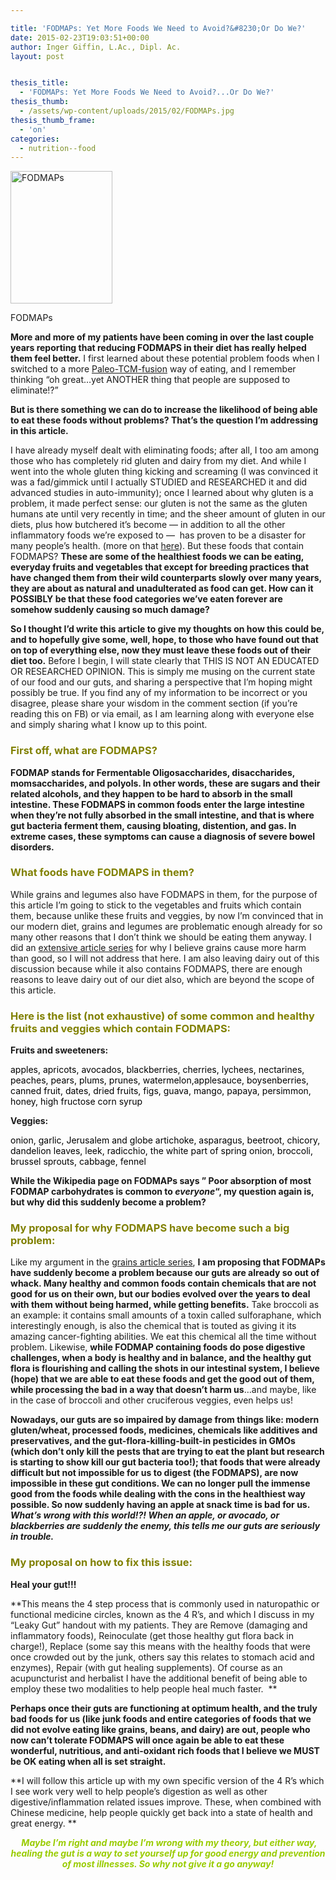 ```yaml
---

title: 'FODMAPs: Yet More Foods We Need to Avoid?&#8230;Or Do We?'
date: 2015-02-23T19:03:51+00:00
author: Inger Giffin, L.Ac., Dipl. Ac.
layout: post


thesis_title:
  - 'FODMAPs: Yet More Foods We Need to Avoid?...Or Do We?'
thesis_thumb:
  - /assets/wp-content/uploads/2015/02/FODMAPs.jpg
thesis_thumb_frame:
  - 'on'
categories:
  - nutrition--food
---
```

<div id="attachment_2480" style="width: 173px" class="wp-caption alignleft">
  <a href="/assets/wp-content/uploads/2015/02/FODMAPs.jpg"><img class=" wp-image-2480" src="/assets/wp-content/uploads/2015/02/FODMAPs-115x150.jpg" alt="FODMAPs" width="163" height="212" srcset="/assets/wp-content/uploads/2015/02/FODMAPs-115x150.jpg 115w, /assets/wp-content/uploads/2015/02/FODMAPs-231x300.jpg 231w, /assets/wp-content/uploads/2015/02/FODMAPs-791x1024.jpg 791w, /assets/wp-content/uploads/2015/02/FODMAPs.jpg 1275w" sizes="(max-width: 163px) 100vw, 163px" /></a>
  
  <p class="wp-caption-text">
    FODMAPs
  </p>
</div>

**More and more of my patients have been coming in over the last couple years reporting that reducing FODMAPS in their diet has really helped them feel better.** I first learned about these potential problem foods when I switched to a more [Paleo-TCM-fusion](http://www.wisdomwaysacupuncture.com/services-offered/acupuncture-nutritional-principles/) way of eating, and I remember thinking &#8220;oh great&#8230;yet ANOTHER thing that people are supposed to eliminate!?&#8221;

**But is there something we can do to increase the likelihood of being able to eat these foods without problems? That&#8217;s the question I&#8217;m addressing in this article.**

I have already myself dealt with eliminating foods; after all, I too am among those who has completely rid gluten and dairy from my diet. And while I went into the whole gluten thing kicking and screaming (I was convinced it was a fad/gimmick until I actually STUDIED and RESEARCHED it and did advanced studies in auto-immunity); once I learned about why gluten is a problem, it made perfect sense: our gluten is not the same as the gluten humans ate until very recently in time; and the sheer amount of gluten in our diets, plus how butchered it&#8217;s become &#8212; in addition to all the other inflammatory foods we&#8217;re exposed to &#8212;  has proven to be a disaster for many people&#8217;s health. (more on that <a href="http://r20.rs6.net/tn.jsp?f=001DXRAc0jqeE0L0J9RdbBlEGh8g7XtZuTy6hRuyiJ4mpvIphCrLa8k7qbeHLJMfnvjVRhEpAoMUOGW1-Lua9K8aQhIB7Vd8lkDtxzRtgc6rw634X5BHzkt-074pfoxp4alBotzZBbVl4SQeWWw8HntMy_reKvDAd_SN4FKu-3XyxMbBTr6ZwX1xz4YsqiQvlGBadshDRnXSTe-FdIfKua4005ttRAxO6FSGBx1ha8MHUx90dbB3vXegAt_0D7DCA2XGEhpNF_uKGBLBBm3B5Phkdqz-hk774xf&c=xHnWeqqe8qqW-T0dgYblkZu9wHrxp1Ax5WQ_wut2EXoxMcX9izR2Cw==&ch=57iUIMeYY2DrPs7IaHr6iaTjmhR_C_pccrMUHPQXL9Ys_h6nGJfmXg==" target="_blank" rel="noopener" shape="rect">here</a>). But these foods that contain FODMAPS? **These are some of the healthiest foods we can be eating, everyday fruits and vegetables that except for breeding practices that have changed them from their wild counterparts slowly over many years, they are about as natural and unadulterated as food can get. How can it POSSIBLY be that these food categories we&#8217;ve eaten forever are somehow suddenly causing so much damage?**

**So I thought I&#8217;d write this article to give my thoughts on how this could be, and to hopefully give some, well, hope, to those who have found out that on top of everything else, now they must leave these foods out of their diet too.** Before I begin, I will state clearly that THIS IS NOT AN EDUCATED OR RESEARCHED OPINION. This is simply me musing on the current state of our food and our guts, and sharing a perspective that I&#8217;m hoping might possibly be true. If you find any of my information to be incorrect or you disagree, please share your wisdom in the comment section (if you&#8217;re reading this on FB) or via email, as I am learning along with everyone else and simply sharing what I know up to this point.

### <span style="color: #808000;">First off, what are FODMAPS?</span>

**FODMAP stands for Fermentable Oligosaccharides, disaccharides, momsaccharides, and polyols. In other words, these are sugars and their related alcohols, and they happen to be hard to absorb in the small intestine. These FODMAPS in common foods enter the large intestine when they&#8217;re not fully absorbed in the small intestine, and that is where gut bacteria ferment them, causing bloating, distention, and gas. In extreme cases, these symptoms can cause a diagnosis of severe bowel disorders.**

### <span style="color: #808000;">What foods have FODMAPS in them?</span>

While grains and legumes also have FODMAPS in them, for the purpose of this article I&#8217;m going to stick to the vegetables and fruits which contain them, because unlike these fruits and veggies, by now I&#8217;m convinced that in our modern diet, grains and legumes are problematic enough already for so many other reasons that I don&#8217;t think we should be eating them anyway. I did an <a href="http://r20.rs6.net/tn.jsp?f=001DXRAc0jqeE0L0J9RdbBlEGh8g7XtZuTy6hRuyiJ4mpvIphCrLa8k7qbeHLJMfnvjVRhEpAoMUOGW1-Lua9K8aQhIB7Vd8lkDtxzRtgc6rw634X5BHzkt-074pfoxp4alBotzZBbVl4SQeWWw8HntMy_reKvDAd_SN4FKu-3XyxMbBTr6ZwX1xz4YsqiQvlGBadshDRnXSTe-FdIfKua4005ttRAxO6FSGBx1ha8MHUx90dbB3vXegAt_0D7DCA2XGEhpNF_uKGBLBBm3B5Phkdqz-hk774xf&c=xHnWeqqe8qqW-T0dgYblkZu9wHrxp1Ax5WQ_wut2EXoxMcX9izR2Cw==&ch=57iUIMeYY2DrPs7IaHr6iaTjmhR_C_pccrMUHPQXL9Ys_h6nGJfmXg==" target="_blank" rel="noopener" shape="rect">extensive article series</a> for why I believe grains cause more harm than good, so I will not address that here. I am also leaving dairy out of this discussion because while it also contains FODMAPS, there are enough reasons to leave dairy out of our diet also, which are beyond the scope of this article.

### <span style="color: #808000;"><strong>Here is the list (not exhaustive) of some common and healthy fruits and veggies which contain FODMAPS:</strong></span>

**Fruits and sweeteners:**

<div>
  <span style="color: #000000;"><a shape="rect"><span style="color: #000000;">apples</span></a>, <a shape="rect"><span style="color: #000000;">apricots</span></a>, <a shape="rect"><span style="color: #000000;">avocados</span></a>, <a shape="rect"><span style="color: #000000;">blackberries</span></a>, <a shape="rect"><span style="color: #000000;">cherries</span></a>, <a shape="rect"><span style="color: #000000;">lychees</span></a>, <a shape="rect"><span style="color: #000000;">nectarines</span></a>, <a shape="rect"><span style="color: #000000;">peaches</span></a>, <a shape="rect"><span style="color: #000000;">pears</span></a>, <a shape="rect"><span style="color: #000000;">plums</span></a>, <a shape="rect"><span style="color: #000000;">prunes</span></a>, <a shape="rect"><span style="color: #000000;">watermelon</span></a>,applesauce, boysenberries, canned fruit, dates, dried fruits, figs, guava, mango, papaya, persimmon, honey, high fructose corn syrup</span>
</div>

**Veggies:**

<div>
  <span style="color: #000000;"><a shape="rect"><span style="color: #000000;">onion</span></a>, <a shape="rect"><span style="color: #000000;">garlic</span></a>, <a shape="rect"><span style="color: #000000;">Jerusalem</span></a> and <a shape="rect"><span style="color: #000000;">globe artichoke</span></a>, <a shape="rect"><span style="color: #000000;">asparagus</span></a>, <a shape="rect"><span style="color: #000000;">beetroot</span></a>, <a shape="rect"><span style="color: #000000;">chicory</span></a>, <a shape="rect"><span style="color: #000000;">dandelion leaves</span></a>, <a shape="rect"><span style="color: #000000;">leek</span></a>, <a shape="rect"><span style="color: #000000;">radicchio</span></a>, the white part of <a shape="rect"><span style="color: #000000;">spring onion</span></a>, <a shape="rect"><span style="color: #000000;">broccoli</span></a>, <a shape="rect"><span style="color: #000000;">brussel sprouts</span></a>, <a shape="rect"><span style="color: #000000;">cabbage</span></a>, <a shape="rect"><span style="color: #000000;">fennel</span></a></span>
</div>

**While the Wikipedia page on FODMAPs says &#8221; Poor absorption of most FODMAP carbohydrates is common to _everyone_&#8220;, my question again is, but why did this suddenly become a problem?**

### <span style="color: #808000;"><strong>My proposal for why FODMAPS have become such a big problem:</strong></span>

Like my argument in the <a href="http://www.wisdomwaysacupuncture.com/2013/07/11/to-grains-or-not-to-grains-that-is-the-question-part-i/" target="_blank" rel="noopener" shape="rect">grains article series</a>, **I am proposing that FODMAPs have suddenly become a problem because our guts are already so out of whack. Many healthy and common foods contain chemicals that are not good for us on their own, but our bodies evolved over the years to deal with them without being harmed, while getting benefits.** Take broccoli as an example: it contains small amounts of a toxin called sulforaphane, which interestingly enough, is also the chemical that is touted as giving it its amazing cancer-fighting abilities. We eat this chemical all the time without problem. Likewise, **while FODMAP containing foods do pose digestive challenges, when a body is healthy and in balance, and the healthy gut flora is flourishing and calling the shots in our intestinal system, I believe (hope) that we are able to eat these foods and get the good out of them, while processing the bad in a way that doesn&#8217;t harm us**&#8230;and maybe, like in the case of broccoli and other cruciferous veggies, even helps us!

**Nowadays, our guts are so impaired by damage from things like: modern gluten/wheat, processed foods, medicines, chemicals like additives and preservatives, and the gut-flora-killing-built-in pesticides in GMOs (which don&#8217;t only kill the pests that are trying to eat the plant but research is starting to show kill our gut bacteria too!); that foods that were already difficult but not impossible for us to digest (the FODMAPS), are now impossible in these gut conditions. We can no longer pull the immense good from the foods while dealing with the cons in the healthiest way possible. So now suddenly having an apple at snack time is bad for us. _What&#8217;s wrong with this world!?! When an apple, or avocado, or blackberries are suddenly the enemy, this tells me our guts are seriously in trouble._**

### <span style="color: #808000;">My proposal on how to fix this issue:</span>

**Heal your gut!!!** 

**This means the 4 step process that is commonly used in naturopathic or functional medicine circles, known as the 4 R&#8217;s, and which I discuss in my &#8220;Leaky Gut&#8221; handout with my patients. They are Remove (damaging and inflammatory foods), Reinoculate (get those healthy gut flora back in charge!), Replace (some say this means with the healthy foods that were once crowded out by the junk, others say this relates to stomach acid and enzymes), Repair (with gut healing supplements). Of course as an acupuncturist and herbalist I have the additional benefit of being able to employ these two modalities to help people heal much faster.  **

**Perhaps once their guts are functioning at optimum health, and the truly bad foods for us (like junk foods and entire categories of foods that we did not evolve eating like grains, beans, and dairy) are out, people who now can&#8217;t tolerate FODMAPS will once again be able to eat these wonderful, nutritious, and anti-oxidant rich foods that I believe we MUST be OK eating when all is set straight.** 

**I will follow this article up with my own specific version of the 4 R&#8217;s which I see work very well to help people&#8217;s digestion as well as other digestive/inflammation related issues improve. These, when combined with Chinese medicine, help people quickly get back into a state of health and great energy. **

<p align="center">
  <em><span style="color: #99cc00;"> </span><strong><span style="color: #99cc00;">Maybe I&#8217;m right and maybe I&#8217;m wrong with my theory, but either way, healing the gut is a way to set yourself up for good energy and prevention of most illnesses. So why not give it a go anyway!</span> </strong></em>
</p>